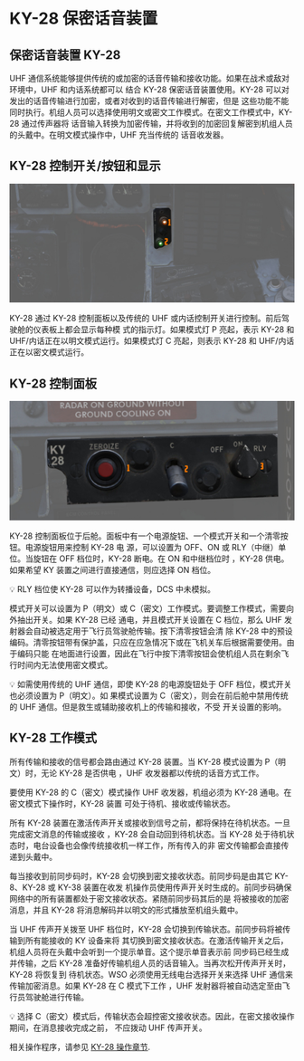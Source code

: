# KY-28 保密话音装置

## 保密话音装置 KY-28

UHF 通信系统能够提供传统的或加密的话音传输和接收功能。如果在战术或敌对环境中，UHF 和内话系统都可以
结合 KY-28 保密话音装置使用。KY-28 可以对发出的话音传输进行加密，或者对收到的话音传输进行解密，但是
这些功能不能同时执行。机组人员可以选择使用明文或密文工作模式。在密文工作模式中，KY-28 通过传声器将
话音输入转换为加密传输，并将收到的加密回复解密到机组人员的头戴中。在明文模式操作中，UHF 充当传统的
话音收发器。

## KY-28 控制开关/按钮和显示

![KY28Mode](../../img/pilot_ky_28.jpg)

KY-28 通过 KY-28 控制面板以及传统的 UHF 或内话控制开关进行控制。前后驾驶舱的仪表板上都会显示每种模
式的指示灯。如果模式灯 P 亮起，表示 KY-28 和 UHF/内话正在以明文模式运行。如果模式灯 C 亮起，则表示
KY-28 和 UHF/内话正在以密文模式运行。

## KY-28 控制面板

![wso_ky_28](../../img/wso_ky_28_control_panel.jpg)

KY-28 控制面板位于后舱。面板中有一个电源旋钮、一个模式开关和一个清零按钮。电源旋钮用来控制 KY-28 电
源，可以设置为 OFF、ON 或 RLY（中继）单位。当旋钮在 OFF 档位时，KY-28 断电。在 ON 和中继档位时
，KY-28 供电。如果希望 KY 装置之间进行直接通信，则应选择 ON 档位。

💡 RLY 档位使 KY-28 可以作为转播设备，DCS 中未模拟。

模式开关可以设置为 P（明文）或 C（密文）工作模式。要调整工作模式，需要向外抽出开关。如果 KY-28 已经
通电，并且模式开关设置在 C 档位，那么 UHF 发射器会自动被选定用于飞行员驾驶舱传输。按下清零按钮会清
除 KY-28 中的预设编码。清零按钮带有保护盖，只应在应急情况下或在飞机关车后根据需要使用。由于编码只能
在地面进行设置，因此在飞行中按下清零按钮会使机组人员在剩余飞行时间内无法使用密文模式。

💡 如需使用传统的 UHF 通信，即使 KY-28 的电源旋钮处于 OFF 档位，模式开关也必须设置为 P（明文）。如
果模式设置为 C（密文），则会在前后舱中禁用传统的 UHF 通信。但是救生或辅助接收机上的传输和接收，不受
开关设置的影响。

## KY-28 工作模式

所有传输和接收的信号都会路由通过 KY-28 装置。当 KY-28 模式设置为 P（明文）时，无论 KY-28 是否供电
，UHF 收发器都以传统的话音方式工作。

要使用 KY-28 的 C（密文）模式操作 UHF 收发器，机组必须为 KY-28 通电。在密文模式下操作时，KY-28 装置
可处于待机、接收或传输状态。

所有 KY-28 装置在激活传声开关或接收到信号之前，都将保持在待机状态。一旦完成密文消息的传输或接收
，KY-28 会自动回到待机状态。当 KY-28 处于待机状态时，电台设备也会像传统接收机一样工作，所有传入的非
密文传输都会直接传递到头戴中。

每当接收到前同步码时，KY-28 会切换到密文接收状态。前同步码是由其它 KY-8、KY-28 或 KY-38 装置在收发
机操作员使用传声开关时生成的。前同步码确保网络中的所有装置都处于密文接收状态。紧随前同步码其后的是
将被接收的加密消息，并且 KY-28 将消息解码并以明文的形式播放至机组头戴中。

当 UHF 传声开关拨至 UHF 档位时，KY-28 会切换到传输状态。前同步码将被传输到所有能接收的 KY 设备来将
其切换到密文接收状态。在激活传输开关之后，机组人员将在头戴中会听到一个提示单音。这个提示单音表示前
同步码已经生成并传输，之后 KY-28 准备好传输机组人员的话音输入。当再次松开传声开关时，KY-28 将恢复到
待机状态。WSO 必须使用无线电台选择开关来选择 UHF 通信来传输加密消息。如果 KY-28 在 C 模式下工作
，UHF 发射器将被自动选定至由飞行员驾驶舱进行传输。

💡 选择 C（密文）模式后，传输状态会超控密文接收状态。因此，在密文接收操作期间，在消息接收完成之前，
不应拨动 UHF 传声开关。

相关操作程序，请参见 [KY-28 操作章节](../../procedures/ky_28_operations.md).
